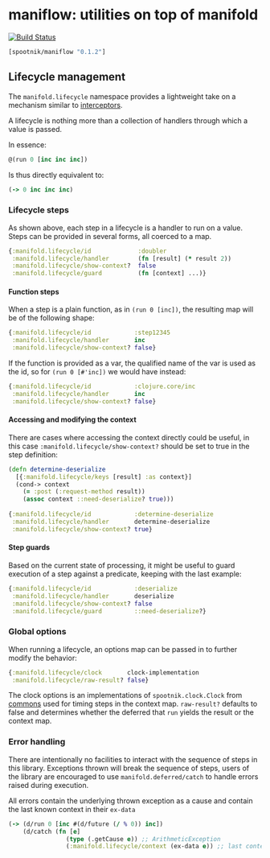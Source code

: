 maniflow: utilities on top of manifold
======================================

[![Build Status](https://secure.travis-ci.org/pyr/maniflow.png)](http://travis-ci.org/pyr/maniflow)

```clojure
[spootnik/maniflow "0.1.2"]
```

## Lifecycle management

The `manifold.lifecycle` namespace provides a lightweight take on a
mechanism similar to [interceptors](http://pedestal.io/reference/interceptors).

A lifecycle is nothing more than a collection of handlers through
which a value is passed.

In essence:

```clojure
@(run 0 [inc inc inc])
```

Is thus directly equivalent to:

```clojure
(-> 0 inc inc inc)
```

### Lifecycle steps

As shown above, each step in a lifecycle is a handler to run on a value.
Steps can be provided in several forms, all coerced to a map.

```clojure
{:manifold.lifecycle/id             :doubler
 :manifold.lifecycle/handler        (fn [result] (* result 2))
 :manifold.lifecycle/show-context?  false
 :manifold.lifecycle/guard          (fn [context] ...)}
```

#### Function steps

When a step is a plain function, as in `(run 0 [inc])`, the
resulting map will be of the following shape:

```clojure
{:manifold.lifecycle/id            :step12345
 :manifold.lifecycle/handler       inc
 :manifold.lifecycle/show-context? false}
```

If the function is provided as a var, the qualified name of the var
is used as the id, so for `(run 0 [#'inc])` we would have instead:

```clojure
{:manifold.lifecycle/id            :clojure.core/inc
 :manifold.lifecycle/handler       inc
 :manifold.lifecycle/show-context? false}
```

#### Accessing and modifying the context

There are cases where accessing the context directly could be useful,
in this case `:manifold.lifecycle/show-context?` should be set to true
in the step definition:

```clojure
(defn determine-deserialize
  [{:manifold.lifecycle/keys [result] :as context}]
  (cond-> context
    (= :post (:request-method result))
	(assoc context ::need-deserialize? true)))
	
{:manifold.lifecycle/id            :determine-deserialize
 :manifold.lifecycle/handler       determine-deserialize
 :manifold.lifecycle/show-context? true}
```

#### Step guards

Based on the current state of processing, it might be useful to guard
execution of a step against a predicate, keeping with the last example:

```clojure
{:manifold.lifecycle/id            :deserialize
 :manifold.lifecycle/handler       deserialize
 :manifold.lifecycle/show-context? false
 :manifold.lifecycle/guard         ::need-deserialize?}
```

### Global options

When running a lifecycle, an options map can be passed in to further
modify the behavior:

```clojure
{:manifold.lifecycle/clock       clock-implementation
 :manifold.lifecycle/raw-result? false}
```

The clock options is an implementations of `spootnik.clock.Clock` from
[commons](https://github.com/pyr/commons) used for timing steps in
the context map. `raw-result?` defaults to false and determines whether
the deferred that `run` yields the result or the context map.

### Error handling

There are intentionally no facilities to interact with the sequence of
steps in this library. Exceptions thrown will break the sequence of
steps, users of the library are encouraged to use
`manifold.deferred/catch` to handle errors raised during execution.

All errors contain the underlying thrown exception as a cause and
contain the last known context in their `ex-data`

```clojure
(-> (d/run 0 [inc #(d/future (/ % 0)) inc])
    (d/catch (fn [e]
	            (type (.getCause e)) ;; ArithmeticException
				(:manifold.lifecycle/context (ex-data e)) ;; last context)))
```
